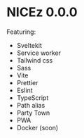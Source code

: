 # NICEz 0.0.0

Featuring:

-   Sveltekit
-   Service worker
-   Tailwind css
-   Sass
-   Vite
-   Prettier
-   Eslint
-   TypeScript
-   Path alias
-   Party Town
-   PWA
-   Docker (soon)
